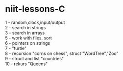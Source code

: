 # niit-lessons-C

1 - random,clock,input/output<br>
2 - search in strings<br>
3 - search in arrays<br>
5 - work with files, sort<br>
6 - pointers on strings<br>
7 - "turtle"<br>
8 - recursion "corns on chess", struct "WordTree","Zoo"<br>
9 - struct and list "countries"<br>
10 - rekurs "Queens"<br>
